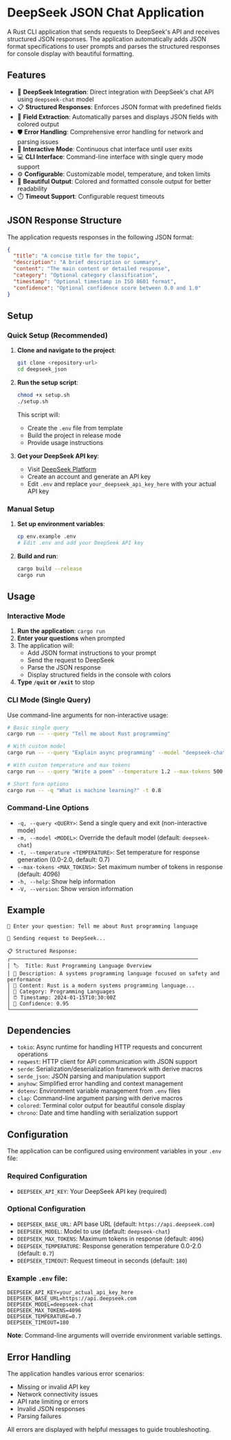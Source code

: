 # DeepSeek JSON Chat Application

A Rust CLI application that sends requests to DeepSeek's API and receives structured JSON responses. The application automatically adds JSON format specifications to user prompts and parses the structured responses for console display with beautiful formatting.

## Features

- 🤖 **DeepSeek Integration**: Direct integration with DeepSeek's chat API using `deepseek-chat` model
- 📋 **Structured Responses**: Enforces JSON format with predefined fields
- 🎯 **Field Extraction**: Automatically parses and displays JSON fields with colored output
- 🛡️ **Error Handling**: Comprehensive error handling for network and parsing issues
- 🔄 **Interactive Mode**: Continuous chat interface until user exits
- 💻 **CLI Interface**: Command-line interface with single query mode support
- ⚙️ **Configurable**: Customizable model, temperature, and token limits
- 🎨 **Beautiful Output**: Colored and formatted console output for better readability
- ⏱️ **Timeout Support**: Configurable request timeouts

## JSON Response Structure

The application requests responses in the following JSON format:

```json
{
  "title": "A concise title for the topic",
  "description": "A brief description or summary", 
  "content": "The main content or detailed response",
  "category": "Optional category classification",
  "timestamp": "Optional timestamp in ISO 8601 format",
  "confidence": "Optional confidence score between 0.0 and 1.0"
}
```

## Setup

### Quick Setup (Recommended)

1. **Clone and navigate to the project**:
   ```bash
   git clone <repository-url>
   cd deepseek_json
   ```

2. **Run the setup script**:
   ```bash
   chmod +x setup.sh
   ./setup.sh
   ```
   This script will:
   - Create the `.env` file from template
   - Build the project in release mode
   - Provide usage instructions

3. **Get your DeepSeek API key**:
   - Visit [DeepSeek Platform](https://platform.deepseek.com)
   - Create an account and generate an API key
   - Edit `.env` and replace `your_deepseek_api_key_here` with your actual API key

### Manual Setup

1. **Set up environment variables**:
   ```bash
   cp env.example .env
   # Edit .env and add your DeepSeek API key
   ```

2. **Build and run**:
   ```bash
   cargo build --release
   cargo run
   ```

## Usage

### Interactive Mode

1. **Run the application**: `cargo run`
2. **Enter your questions** when prompted
3. The application will:
   - Add JSON format instructions to your prompt
   - Send the request to DeepSeek
   - Parse the JSON response
   - Display structured fields in the console with colors
4. **Type `/quit` or `/exit`** to stop

### CLI Mode (Single Query)

Use command-line arguments for non-interactive usage:

```bash
# Basic single query
cargo run -- --query "Tell me about Rust programming"

# With custom model
cargo run -- --query "Explain async programming" --model "deepseek-chat"

# With custom temperature and max tokens
cargo run -- --query "Write a poem" --temperature 1.2 --max-tokens 500

# Short form options
cargo run -- -q "What is machine learning?" -t 0.8
```

### Command-Line Options

- `-q, --query <QUERY>`: Send a single query and exit (non-interactive mode)
- `-m, --model <MODEL>`: Override the default model (default: `deepseek-chat`)
- `-t, --temperature <TEMPERATURE>`: Set temperature for response generation (0.0-2.0, default: 0.7)
- `--max-tokens <MAX_TOKENS>`: Set maximum number of tokens in response (default: 4096)
- `-h, --help`: Show help information
- `-V, --version`: Show version information

## Example

```
💬 Enter your question: Tell me about Rust programming language

🔄 Sending request to DeepSeek...

📋 Structured Response:
┌─────────────────────────────────────────────────────────────
│ 🏷️  Title: Rust Programming Language Overview
│ 📝 Description: A systems programming language focused on safety and performance
│ 📄 Content: Rust is a modern systems programming language...
│ 🏪 Category: Programming Languages
│ ⏰ Timestamp: 2024-01-15T10:30:00Z
│ 🎯 Confidence: 0.95
└─────────────────────────────────────────────────────────────
```

## Dependencies

- `tokio`: Async runtime for handling HTTP requests and concurrent operations
- `reqwest`: HTTP client for API communication with JSON support
- `serde`: Serialization/deserialization framework with derive macros
- `serde_json`: JSON parsing and manipulation support
- `anyhow`: Simplified error handling and context management
- `dotenv`: Environment variable management from `.env` files
- `clap`: Command-line argument parsing with derive macros
- `colored`: Terminal color output for beautiful console display
- `chrono`: Date and time handling with serialization support

## Configuration

The application can be configured using environment variables in your `.env` file:

### Required Configuration
- `DEEPSEEK_API_KEY`: Your DeepSeek API key (required)

### Optional Configuration
- `DEEPSEEK_BASE_URL`: API base URL (default: `https://api.deepseek.com`)
- `DEEPSEEK_MODEL`: Model to use (default: `deepseek-chat`)
- `DEEPSEEK_MAX_TOKENS`: Maximum tokens in response (default: `4096`)
- `DEEPSEEK_TEMPERATURE`: Response generation temperature 0.0-2.0 (default: `0.7`)
- `DEEPSEEK_TIMEOUT`: Request timeout in seconds (default: `180`)

### Example `.env` file:
```env
DEEPSEEK_API_KEY=your_actual_api_key_here
DEEPSEEK_BASE_URL=https://api.deepseek.com
DEEPSEEK_MODEL=deepseek-chat
DEEPSEEK_MAX_TOKENS=4096
DEEPSEEK_TEMPERATURE=0.7
DEEPSEEK_TIMEOUT=180
```

**Note**: Command-line arguments will override environment variable settings.

## Error Handling

The application handles various error scenarios:
- Missing or invalid API key
- Network connectivity issues
- API rate limiting or errors
- Invalid JSON responses
- Parsing failures

All errors are displayed with helpful messages to guide troubleshooting.

